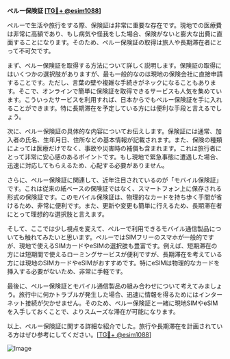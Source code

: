 **ペルー保険証 [[TG💪+ @esim1088](https://t.me/s/esim1088)]**

ペルーで生活や旅行をする際、保険証は非常に重要な存在です。現地での医療費は非常に高額であり、もし病気や怪我をした場合、保険がないと膨大な出費に直面することになります。そのため、ペルー保険証の取得は旅人や長期滞在者にとって不可欠です。

まず、ペルー保険証を取得する方法について詳しく説明します。保険証の取得にはいくつかの選択肢がありますが、最も一般的なのは現地の保険会社に直接申請することです。ただし、言葉の壁や複雑な手続きがネックになることもあります。そこで、オンラインで簡単に保険証を取得できるサービスも人気を集めています。こういったサービスを利用すれば、日本からでもペルー保険証を手に入れることができます。特に長期滞在を予定している方には便利な手段と言えるでしょう。

次に、ペルー保険証の具体的な内容についてお伝えします。保険証には通常、加入者の氏名、生年月日、住所などの基本情報が記載されます。また、保険の種類によっては医療だけでなく、事故や災害時の補償も含まれます。これは旅行者にとって非常に安心感のあるポイントです。もし現地で緊急事態に遭遇した場合、迅速に対応してもらえるため、心配する必要がありません。

さらに、ペルー保険証に関連して、近年注目されているのが「モバイル保険証」です。これは従来の紙ベースの保険証ではなく、スマートフォン上に保存される形式の保険証です。このモバイル保険証は、物理的なカードを持ち歩く手間が省けるため、非常に便利です。また、更新や変更も簡単に行えるため、長期滞在者にとって理想的な選択肢と言えます。

そして、ここでは少し視点を変えて、ペルーで利用できるモバイル通信製品についても触れてみたいと思います。ペルーではSIMフリーのスマホが一般的ですが、現地で使えるSIMカードやeSIMの選択肢も豊富です。例えば、短期滞在の方には短期間で使えるローミングサービスが便利ですが、長期滞在を考えている方には現地のSIMカードやeSIMがおすすめです。特にeSIMは物理的なカードを挿入する必要がないため、非常に手軽です。

最後に、ペルー保険証とモバイル通信製品の組み合わせについて考えてみましょう。旅行中に何かトラブルが発生した場合、迅速に情報を得るためにはインターネット接続が欠かせません。そのため、ペルー保険証と一緒に現地SIMやeSIMを入手しておくことで、よりスムーズな滞在が可能になります。

以上、ペルー保険証に関する詳細な紹介でした。旅行や長期滞在を計画されている方はぜひ参考にしてください。[[TG💪+ @esim1088](https://t.me/s/esim1088)]

![Image](https://i.postimg.cc/Y0z9fWf4/image.png)